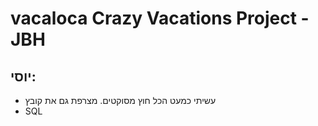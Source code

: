 # vacaloca Crazy Vacations Project - JBH

##  יוסי:

* עשיתי כמעט הכל חוץ מסוקטים. מצרפת גם את קובץ 
* SQL 
